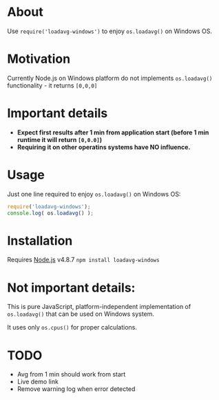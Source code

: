 # About
Use `require('loadavg-windows')` to enjoy `os.loadavg()` on Windows OS.

# Motivation

Currently Node.js on Windows platform do not implements `os.loadavg()` functionality - it returns `[0,0,0]`

# Important details
- **Expect first results after 1 min from application start (before 1 min runtime it will return `[0,0.0]`)**
- **Requiring it on other operatins systems have NO influence.** 

# Usage
Just one line required to enjoy `os.loadavg()` on Windows OS:
```js
require('loadavg-windows');
console.log( os.loadavg() );
```

# Installation
Requires [Node.js](https://nodejs.org/) v4.8.7
`npm install loadavg-windows`

# Not important details:

This is pure JavaScript, platform-independent implementation of `os.loadavg()` that can be used on Windows system.

It uses only `os.cpus()` for proper calculations.

# TODO
- Avg from 1 min should work from start
- Live demo link
- Remove warning log when error detected

